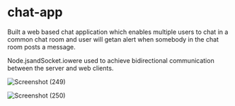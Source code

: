 # chat-app
Built a web based chat application which enables multiple users to chat in a common chat room and user will getan alert when somebody in the chat room posts a message.

Node.jsandSocket.iowere used to achieve bidirectional communication between the server and web clients.

![Screenshot (249)](https://user-images.githubusercontent.com/69416574/133267360-a71b5e5b-eadb-4307-975a-42d1b1e28cb0.png)

![Screenshot (250)](https://user-images.githubusercontent.com/69416574/133267366-64d1364a-74ab-48de-90f7-b5231c27e15e.png)


